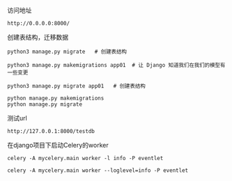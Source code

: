 
访问地址
```
http://0.0.0.0:8000/
```

创建表结构，迁移数据
```
python3 manage.py migrate   # 创建表结构

python3 manage.py makemigrations app01  # 让 Django 知道我们在我们的模型有一些变更

python3 manage.py migrate app01   # 创建表结构

python manage.py makemigrations 
python manage.py migrate
```


测试url
```
http://127.0.0.1:8000/testdb

```

在django项目下启动Celery的worker
```
celery -A mycelery.main worker -l info -P eventlet

celery -A mycelery.main worker --loglevel=info -P eventlet

```